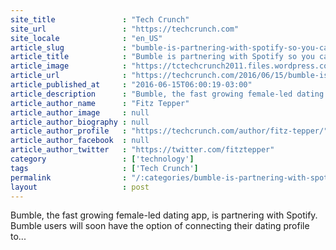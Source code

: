 ```yaml
---
site_title               : "Tech Crunch"
site_url                 : "https://techcrunch.com"
site_locale              : "en_US"
article_slug             : "bumble-is-partnering-with-spotify-so-you-can-swipe-based-on-someones-favorite-music"
article_title            : "Bumble is partnering with Spotify so you can swipe based on someone’s favorite music"
article_image            : "https://tctechcrunch2011.files.wordpress.com/2016/06/gettyimages-136864002.jpg?w=764&h=400&crop=1"
article_url              : "https://techcrunch.com/2016/06/15/bumble-is-partnering-with-spotify-so-you-can-swipe-based-on-someones-favorite-music/"
article_published_at     : "2016-06-15T06:00:19-03:00"
article_description      : "Bumble, the fast growing female-led dating app, is partnering with Spotify. Bumble users will soon have the option of connecting their dating profile to..."
article_author_name      : "Fitz Tepper"
article_author_image     : null
article_author_biography : null
article_author_profile   : "https://techcrunch.com/author/fitz-tepper/"
article_author_facebook  : null
article_author_twitter   : "https://twitter.com/fitztepper"
category                 : ['technology']
tags                     : ['Tech Crunch']
permalink                : "/:categories/bumble-is-partnering-with-spotify-so-you-can-swipe-based-on-someones-favorite-music/"
layout                   : post
---
```


Bumble, the fast growing female-led dating app, is partnering with Spotify. Bumble users will soon have the option of connecting their dating profile to...
